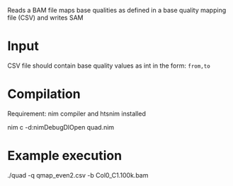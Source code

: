 Reads a BAM file maps base qualities as defined in a base quality
mapping file (CSV) and writes SAM


# Input

CSV file should contain base quality values as int in the form: `from,to`

# Compilation

Requirement: nim compiler and htsnim installed

nim c -d:nimDebugDlOpen  quad.nim 

#  Example execution

./quad -q qmap_even2.csv -b Col0_C1.100k.bam

